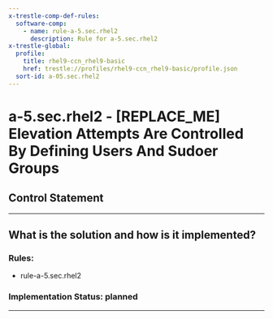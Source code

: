```yaml
---
x-trestle-comp-def-rules:
  software-comp:
    - name: rule-a-5.sec.rhel2
      description: Rule for a-5.sec.rhel2
x-trestle-global:
  profile:
    title: rhel9-ccn_rhel9-basic
    href: trestle://profiles/rhel9-ccn_rhel9-basic/profile.json
  sort-id: a-05.sec.rhel2
---
```


# a-5.sec.rhel2 - \[REPLACE_ME\] Elevation Attempts Are Controlled By Defining Users And Sudoer Groups

## Control Statement

______________________________________________________________________

## What is the solution and how is it implemented?

<!-- For implementation status enter one of: implemented, partial, planned, alternative, not-applicable -->

<!-- Note that the list of rules under ### Rules: is read-only and changes will not be captured after assembly to JSON -->

<!-- Add control implementation description here for control: a-5.sec.rhel2 -->

### Rules:

  - rule-a-5.sec.rhel2

### Implementation Status: planned

______________________________________________________________________

